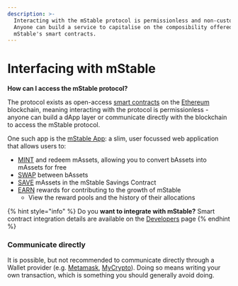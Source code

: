 ```yaml
---
description: >-
  Interacting with the mStable protocol is permissionless and non-custodial.
  Anyone can build a service to capitalise on the composibility offered through
  mStable's smart contracts.
---
```


# Interfacing with mStable

**How can I access the mStable protocol?**

The protocol exists as open-access [smart contracts](https://en.wikipedia.org/wiki/Smart_contract) on the [Ethereum](https://ethereum.org/) blockchain, meaning interacting with the protocol is permissionless - anyone can build a dApp layer or communicate directly with the blockchain to access the mStable protocol.

One such app is the [mStable App](https://docs.mstable.org/mstable-assets/interfacing-with-mstable/app): a slim, user focussed web application that allows users to:

* [MINT](https://docs.mstable.org/mstable-assets/massets/minting-and-redemption) and redeem mAssets, allowing you to convert bAssets into mAssets for free
* [SWAP](https://docs.mstable.org/mstable-assets/massets/swapping) between bAssets
* [SAVE](https://docs.mstable.org/mstable-assets/massets/native-interest-rate) mAssets in the mStable Savings Contract
* [EARN](https://docs.mstable.org/mstable-assets/functions) rewards for contributing to the growth of mStable
  * View the reward pools and the history of their allocations

{% hint style="info" %}
Do you **want to integrate with mStable?** Smart contract integration details are available on the [Developers]() page
{% endhint %}

### Communicate directly

It is possible, but not recommended to communicate directly through a Wallet provider \(e.g. [Metamask](https://metamask.io/), [MyCrypto](https://mycrypto.com)\). Doing so means writing your own transaction, which is something you should generally avoid doing.

